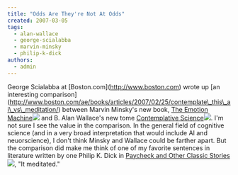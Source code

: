 ```yaml
---
title: "Odds Are They're Not At Odds"
created: 2007-03-05
tags: 
  - alan-wallace
  - george-scialabba
  - marvin-minsky
  - philip-k-dick
authors: 
  - admin
---
```


George Scialabba at \[Boston.com\](http://www.boston.com) wrote up \[an interesting comparison\](http://www.boston.com/ae/books/articles/2007/02/25/contemplate\_this\_ai\_vs\_meditation/) between Marvin Minsky's new book, [The Emotion Machine](http://www.amazon.com/gp/redirect.html?ie=UTF8&location=http%3A%2F%2Fwww.amazon.com%2FEmotion-Machine-Commonsense-Artificial-Intelligence%2Fdp%2F0743276639%2F&tag=wwwrussellwar-20&linkCode=ur2&camp=1789&creative=9325)![](http://www.assoc-amazon.com/e/ir?t=wwwrussellwar-20&l=ur2&o=1) and B. Alan Wallace's new tome [Contemplative Science](http://www.amazon.com/gp/redirect.html?ie=UTF8&location=http%3A%2F%2Fwww.amazon.com%2FContemplative-Science-Buddhism-Neuroscience-Converge%2F&tag=wwwrussellwar-20&linkCode=ur2&camp=1789&creative=9325)![](http://www.assoc-amazon.com/e/ir?t=wwwrussellwar-20&l=ur2&o=1). I'm not sure I see the value in the comparison. In the general field of cognitive science (and in a very broad interpretation that would include AI and neuorscience), I don't think Minsky and Wallace could be farther apart. But the comparison did make me think of one of my favorite sentences in literature written by one Philip K. Dick in [Paycheck and Other Classic Stories](http://www.amazon.com/gp/redirect.html?ie=UTF8&location=http%3A%2F%2Fwww.amazon.com%2FPaycheck-Other-Classic-Stories-Philip%2Fdp%2F0806526300%2F&tag=wwwrussellwar-20&linkCode=ur2&camp=1789&creative=9325)![](http://www.assoc-amazon.com/e/ir?t=wwwrussellwar-20&l=ur2&o=1), "It meditated."

